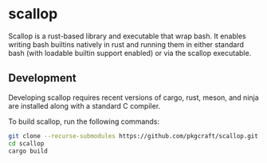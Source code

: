 # scallop

Scallop is a rust-based library and executable that wrap bash. It enables
writing bash builtins natively in rust and running them in either standard bash
(with loadable builtin support enabled) or via the scallop executable.

## Development

Developing scallop requires recent versions of cargo, rust, meson, and ninja
are installed along with a standard C compiler.

To build scallop, run the following commands:

```bash
git clone --recurse-submodules https://github.com/pkgcraft/scallop.git
cd scallop
cargo build
```
